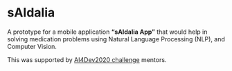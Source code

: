 # sAIdalia

A prototype for a mobile application **“sAIdalia App”** that would help in solving medication problems using Natural Language Processing (NLP), and Computer Vision. 

This was supported by [AI4Dev2020 challenge](https://ai4dev2020.com/?fbclid=IwAR2gevFcBQIuq0yFTj8RnAFyFGlw5psD82rmf21QjWbnOeasrLZ6jQnAtLA) mentors.
